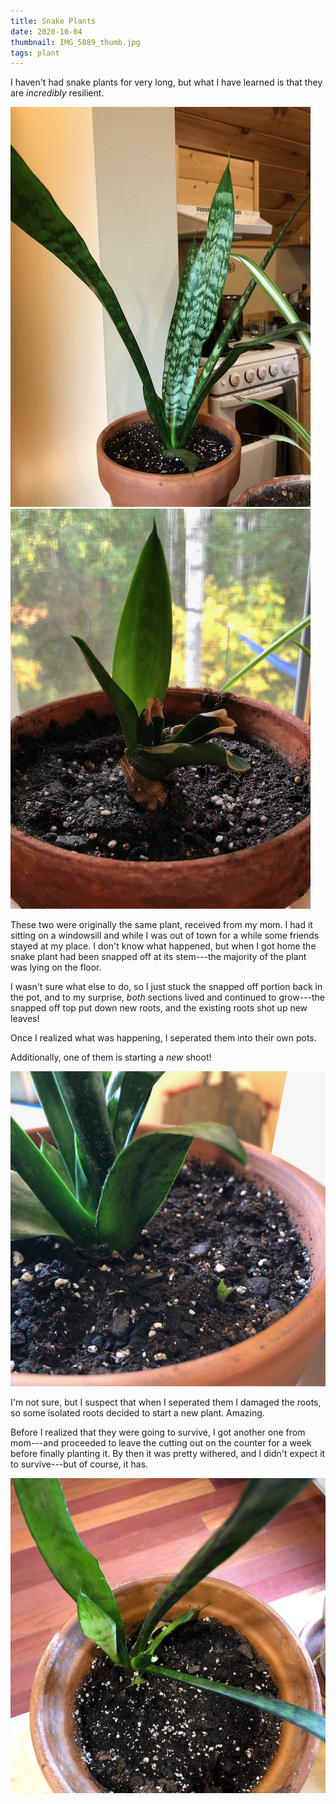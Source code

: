 ```yaml
---
title: Snake Plants
date: 2020-10-04
thumbnail: IMG_5889_thumb.jpg
tags: plant
---
```

I haven't had snake plants for very long, but what I have learned is that they are *incredibly* resilient.

![](IMG_5883.jpeg)![](IMG_5889.jpeg)

These two were originally the same plant, received from my mom. I had it sitting on a windowsill and while I was out of town for a while some friends stayed at my place. I don't know what happened, but when I got home the snake plant had been snapped off at its stem---the majority of the plant was lying on the floor.

I wasn't sure what else to do, so I just stuck the snapped off portion back in the pot, and to my surprise, *both* sections lived and continued to grow---the snapped off top put down new roots, and the existing roots shot up new leaves!

Once I realized what was happening, I seperated them into their own pots.

Additionally, one of them is starting a *new* shoot!

![](IMG_6066.jpeg)

I'm not sure, but I suspect that when I seperated them I damaged the roots, so some isolated roots decided to start a new plant. Amazing.

Before I realized that they were going to survive, I got another one from mom---and proceeded to leave the cutting out on the counter for a week before finally planting it. By then it was pretty withered, and I didn't expect it to survive---but of course, it has.

![](IMG_5899.jpeg)
